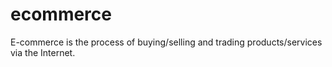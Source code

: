 # ecommerce
E-commerce is the process of buying/selling and trading products/services via the Internet.

